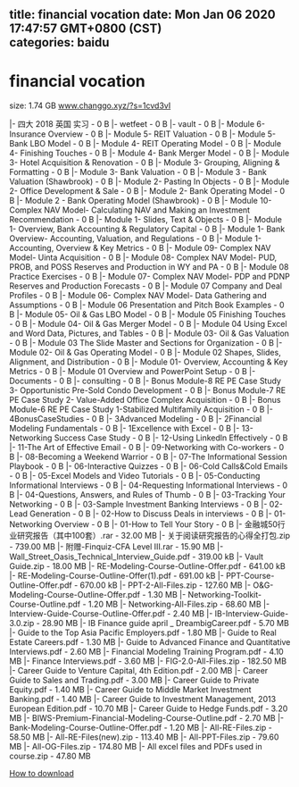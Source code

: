 
title: financial vocation
date: Mon Jan 06 2020 17:47:57 GMT+0800 (CST)    
categories: baidu
---

# financial vocation
size: 1.74 GB
 www.changgo.xyz/?s=1cvd3vI
 
|- 四大 2018 英国 实习 - 0 B
|- wetfeet - 0 B
|- vault - 0 B
|- Module 6- Insurance Overview - 0 B
|- Module 5- REIT Valuation - 0 B
|- Module 5- Bank LBO Model - 0 B
|- Module 4- REIT Operating Model - 0 B
|- Module 4- Finishing Touches - 0 B
|- Module 4- Bank Merger Model - 0 B
|- Module 3- Hotel Acquisition & Renovation - 0 B
|- Module 3- Grouping, Aligning & Formatting - 0 B
|- Module 3- Bank Valuation - 0 B
|- Module 3 - Bank Valuation (Shawbrook) - 0 B
|- Module 2- Pasting In Objects - 0 B
|- Module 2- Office Development & Sale - 0 B
|- Module 2- Bank Operating Model - 0 B
|- Module 2 - Bank Operating Model (Shawbrook) - 0 B
|- Module 10- Complex NAV Model- Calculating NAV and Making an Investment Recommendation - 0 B
|- Module 1- Slides, Text & Objects - 0 B
|- Module 1- Overview, Bank Accounting & Regulatory Capital - 0 B
|- Module 1- Bank Overview- Accounting, Valuation, and Regulations - 0 B
|- Module 1- Accounting, Overview & Key Metrics - 0 B
|- Module 09- Complex NAV Model- Uinta Acquisition - 0 B
|- Module 08- Complex NAV Model- PUD, PROB, and POSS Reserves and Production in WY and PA - 0 B
|- Module 08 Practice Exercises - 0 B
|- Module 07- Complex NAV Model- PDP and PDNP Reserves and Production Forecasts - 0 B
|- Module 07 Company and Deal Profiles - 0 B
|- Module 06- Complex NAV Model- Data Gathering and Assumptions - 0 B
|- Module 06 Presentation and Pitch Book Examples - 0 B
|- Module 05- Oil & Gas LBO Model - 0 B
|- Module 05 Finishing Touches - 0 B
|- Module 04- Oil & Gas Merger Model - 0 B
|- Module 04 Using Excel and Word Data, Pictures, and Tables - 0 B
|- Module 03- Oil & Gas Valuation - 0 B
|- Module 03 The Slide Master and Sections for Organization - 0 B
|- Module 02- Oil & Gas Operating Model - 0 B
|- Module 02 Shapes, Slides, Alignment, and Distribution - 0 B
|- Module 01- Overview, Accounting & Key Metrics - 0 B
|- Module 01 Overview and PowerPoint Setup - 0 B
|- Documents - 0 B
|- consulting - 0 B
|- Bonus Module-8 RE PE Case Study 3- Opportunistic Pre-Sold Condo Development - 0 B
|- Bonus Module-7 RE PE Case Study 2- Value-Added Office Complex Acquisition - 0 B
|- Bonus Module-6 RE PE Case Study 1-Stabilized Multifamily Acquisition - 0 B
|- 4BonusCaseStudies - 0 B
|- 3Advanced Modeling - 0 B
|- 2Financial Modeling Fundamentals - 0 B
|- 1Excellence with Excel - 0 B
|- 13-Networking Success Case Study - 0 B
|- 12-Using Linkedln Effectively - 0 B
|- 11-The Art of Effective Email - 0 B
|- 09-Networking with Co-workers - 0 B
|- 08-Becoming a Weekend Warrior - 0 B
|- 07-The Informational Session Playbook - 0 B
|- 06-Interactive Quizzes - 0 B
|- 06-Cold Calls&Cold Emails - 0 B
|- 05-Excel Models and Video Tutorials - 0 B
|- 05-Conducting Informational Interviews - 0 B
|- 04-Requesting Informational Interviews - 0 B
|- 04-Questions, Answers, and Rules of Thumb - 0 B
|- 03-Tracking Your Networking - 0 B
|- 03-Sample Investment Banking Interviews - 0 B
|- 02-Lead Generation - 0 B
|- 02-How to Discuss Deals in interviews - 0 B
|- 01-Networking Overview - 0 B
|- 01-How to Tell Your Story - 0 B
|- 金融城50行业研究报告（其中100套）.rar - 32.00 MB
|- 关于阅读研究报告的心得全打包.zip - 739.00 MB
|- 附赠-Finquiz-CFA Level III.rar - 15.90 MB
|- Wall_Street_Oasis_Technical_Interview_Guide.pdf - 319.00 kB
|- Vault Guide.zip - 18.00 MB
|- RE-Modeling-Course-Outline-Offer.pdf - 641.00 kB
|- RE-Modeling-Course-Outline-Offer(1).pdf - 691.00 kB
|- PPT-Course-Outline-Offer.pdf - 670.00 kB
|- PPT-2-All-Files.zip - 127.60 MB
|- O&G-Modeling-Course-Outline-Offer.pdf - 1.30 MB
|- Networking-Toolkit-Course-Outline.pdf - 1.20 MB
|- Networking-All-Files.zip - 68.60 MB
|- Interview-Guide-Course-Outline-Offer.pdf - 2.40 MB
|- IB-Interview-Guide-3.0.zip - 28.90 MB
|- IB Finance guide april _ DreambigCareer.pdf - 5.70 MB
|- Guide to the Top Asia Pacific Employers.pdf - 1.80 MB
|- Guide to Real Estate Careers.pdf - 1.30 MB
|- Guide to Advanced Finance and Quantitative Interviews.pdf - 2.60 MB
|- Financial Modeling Training Program.pdf - 4.10 MB
|- Finance Interviews.pdf - 3.60 MB
|- FIG-2.0-All-Files.zip - 182.50 MB
|- Career Guide to Venture Capital, 4th Edition.pdf - 2.00 MB
|- Career Guide to Sales and Trading.pdf - 3.00 MB
|- Career Guide to Private Equity.pdf - 1.40 MB
|- Career Guide to Middle Market Investment Banking.pdf - 1.40 MB
|- Career Guide to Investment Management, 2013 European Edition.pdf - 10.70 MB
|- Career Guide to Hedge Funds.pdf - 3.20 MB
|- BIWS-Premium-Financial-Modeling-Course-Outline.pdf - 2.70 MB
|- Bank-Modeling-Course-Outline-Offer.pdf - 1.20 MB
|- All-RE-Files.zip - 58.50 MB
|- All-RE-Files(new).zip - 113.40 MB
|- All-PPT-Files.zip - 79.60 MB
|- All-OG-Files.zip - 174.80 MB
|- All excel files and PDFs used in course.zip - 47.80 MB

[How to download](https://bpcam.bemobtrk.com/go/2ceec3aa-1ca2-46d6-b9ff-aaa5c184517c?jno=2945)